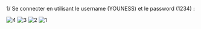 1/ Se connecter en utilisant le username (YOUNESS) et le password (1234) :

![4](https://github.com/Younesssemlali/Activit-Pratique-N-5-Angular-Framework-/assets/101253650/8ca9333f-4bfc-45ec-93e6-89cfa8052f0a)
![3](https://github.com/Younesssemlali/Activit-Pratique-N-5-Angular-Framework-/assets/101253650/56657908-cc01-46df-b515-6ad3b34acc01)
![2](https://github.com/Younesssemlali/Activit-Pratique-N-5-Angular-Framework-/assets/101253650/8bfa25f5-9295-49d2-8fd4-8b25aae45ef2)
![1](https://github.com/Younesssemlali/Activit-Pratique-N-5-Angular-Framework-/assets/101253650/21e331fa-b0ab-47a5-be75-93e84402bca9)






